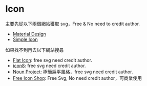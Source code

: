 # Icon

主要先從以下兩個網站獲取 svg，Free & No need to credit author.

- [Material Design](https://material.io/resources/icons/?style=baseline)
- [Simple Icon](https://simpleicons.org/)

如果找不到再去以下網站搜尋

- [Flat Icon](https://www.flaticon.com/): free svg need credit author.
- [icon8](https://icons8.com/): free svg need credit author.
- [Noun Project](https://thenounproject.com/): 極簡扁平風格，free svg need credit author.
- [Free Icon Shop](https://freeiconshop.com/): Free Svg, No need credit author，可商業使用
